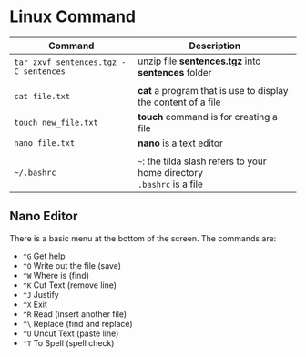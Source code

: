 # Linux Command

| Command  |     Description     | 
|----------|-------------|
|`tar zxvf sentences.tgz -C sentences` | unzip file  **sentences.tgz** into **sentences** folder | 
|||
|`cat file.txt`| **cat** a program that is use to display the content of a file|
|`touch new_file.txt`|**touch** command is for creating a file |
|`nano file.txt` |**nano** is a text editor|
|||
|`~/.bashrc`| `~`: the tilda slash refers to your home directory <br> `.bashrc` is a file|

## Nano Editor
There is a basic menu at the bottom of the screen. The commands are:
- `^G` Get help
- `^O` Write out the file (save)
- `^W` Where is (find)
- `^K` Cut Text (remove line)
- `^J` Justify
- `^X` Exit
- `^R` Read (insert another file)
- `^\` Replace (find and replace)
- `^U` Uncut Text (paste line)
- `^T` To Spell (spell check)
